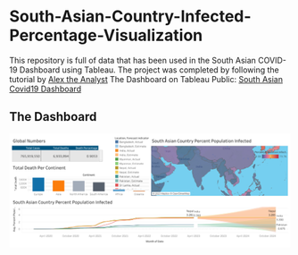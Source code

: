 # South-Asian-Country-Infected-Percentage-Visualization
This repository is full of data that has been used in the South Asian COVID-19 Dashboard using Tableau.
The project was completed by following the tutorial by [Alex the Analyst](https://www.youtube.com/@AlexTheAnalyst)
The Dashboard on Tableau Public: [South Asian Covid19 Dashboard](https://public.tableau.com/views/SouthAsianCovid19Dashboard/Dashboard1?:language=en-US&:display_count=n&:origin=viz_share_link)

## The Dashboard
![Dashboard Screenshot](https://github.com/Srayoshi-Mirza/South-Asian-Country-Infected-Percentage-Visualization/blob/5b2d34a53192ac40137127f8e3ed634790cb4975/Dashboard%201%20(1).png)
